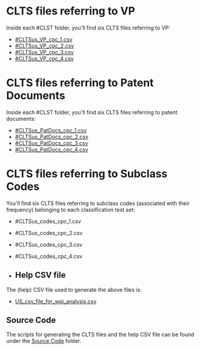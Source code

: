 # CLTS files referring to VP 
Inside each #CLST folder, you'll find six CLTS files referring to VP:

- [#CLTSus\_VP_cpc_1.csv](https://drive.google.com/file/d/1rC34og2pO4rgryAP_46yCmV9r9PD8xrI/view?usp=sharing)
- [#CLTSus\_VP_cpc_2.csv](https://drive.google.com/file/d/1NLMOl6dMuiZlxbm1eELkuL1hpVZ3dnH4/view?usp=sharing)
- [#CLTSus\_VP_cpc_3.csv](https://drive.google.com/file/d/1l0xflw-mukOg3JQNxqLbmBjTEOqMiT5H/view?usp=sharing)
- [#CLTSus\_VP_cpc_4.csv](https://drive.google.com/file/d/1xb9vsMqm0-MaP7t5yqJ-KYkWjkwAY7kS/view?usp=sharing)

# CLTS files referring to Patent Documents 
Inside each #CLST folder, you'll find six CLTS files referring to patent documents:

- [#CLTSus\_PatDocs_cpc_1.csv](https://drive.google.com/file/d/1v98HmBek5YGFVOVT2Uese6McYm2ZQXfG/view?usp=sharing)
- [#CLTSus\_PatDocs_cpc_2.csv](https://drive.google.com/file/d/1WP1A0jzTUPwB3Gue67nZ99qNEXiobt4y/view?usp=sharing)
- [#CLTSus\_PatDocs_cpc_3.csv](https://drive.google.com/file/d/1VhRjQYfX-2KWB6Tp1wjvSOPYdr2Ryxe1/view?usp=sharing)
- [#CLTSus\_PatDocs_cpc_4.csv](https://drive.google.com/file/d/1YSCIqlKJqtUlzMkYGQABTKiE8V3LaHnD/view?usp=sharing)

# CLTS files referring to Subclass Codes 
You'll find six CLTS files referring to subclass codes (associated with their frequency) belonging to each classification test set:

- #CLTSus\_codes_cpc_1.csv
- #CLTSus\_codes_cpc_2.csv
- #CLTSus\_codes_cpc_3.csv
- #CLTSus\_codes_cpc_4.csv

- ## Help CSV file
The (help) CSV file used to generate the above files is:
- [US_csv_file_for_wpi_analysis.csv](https://drive.google.com/file/d/1Jakgn3t5r7aC8UdmOLy3SXKVl6PHl6KT/view?usp=sharing)

## Source Code
The scripts for generating the CLTS files and the help CSV file can be found under the [Source Code](https://github.com/cs1msa/WPIplus/tree/main/Ground%20Truths/Classification/Source%20Code) folder.
